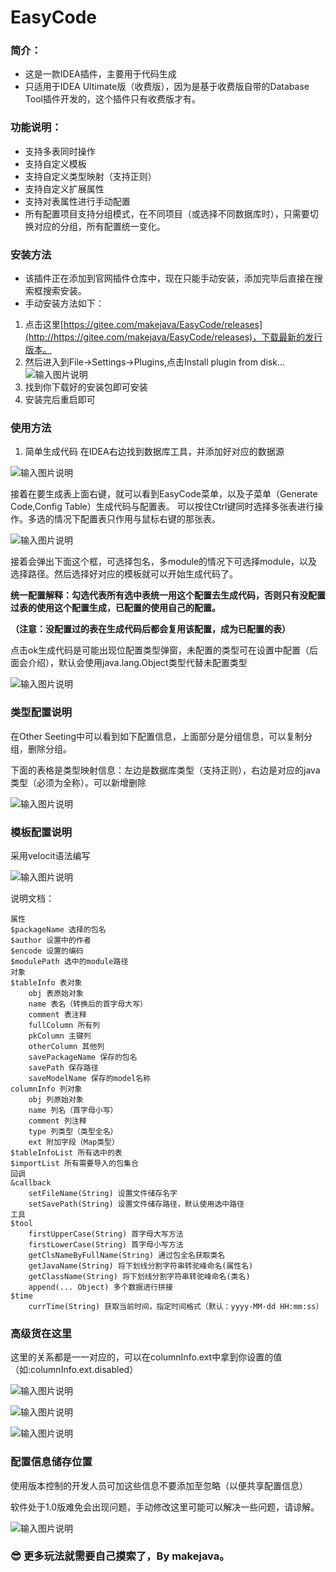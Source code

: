 # EasyCode
### 简介：
* 这是一款IDEA插件，主要用于代码生成
* 只适用于IDEA Ultimate版（收费版），因为是基于收费版自带的Database Tool插件开发的，这个插件只有收费版才有。
### 功能说明：
* 支持多表同时操作
* 支持自定义模板
* 支持自定义类型映射（支持正则）
* 支持自定义扩展属性
* 支持对表属性进行手动配置
* 所有配置项目支持分组模式，在不同项目（或选择不同数据库时），只需要切换对应的分组，所有配置统一变化。
### 安装方法
* 该插件正在添加到官网插件仓库中，现在只能手动安装，添加完毕后直接在搜索框搜索安装。
* 手动安装方法如下：
1. 点击这里[https://gitee.com/makejava/EasyCode/releases](http://https://gitee.com/makejava/EasyCode/releases)，下载最新的发行版本。
2. 然后进入到File->Settings->Plugins,点击Install plugin from disk...
![输入图片说明](https://images.gitee.com/uploads/images/2018/0719/143320_ac3b91d7_920085.png "安装插件")
3. 找到你下载好的安装包即可安装
4. 安装完后重启即可
### 使用方法
1. 简单生成代码
在IDEA右边找到数据库工具，并添加好对应的数据源

![输入图片说明](https://images.gitee.com/uploads/images/2018/0719/144138_fe0fe8da_920085.png "使用方法1")

接着在要生成表上面右键，就可以看到EasyCode菜单，以及子菜单（Generate Code,Config Table）生成代码与配置表。
可以按住Ctrl键同时选择多张表进行操作。多选的情况下配置表只作用与鼠标右键的那张表。

![输入图片说明](https://images.gitee.com/uploads/images/2018/0719/144629_2b4df9f4_920085.png "屏幕截图.png")

接着会弹出下面这个框，可选择包名，多module的情况下可选择module，以及选择路径。然后选择好对应的模板就可以开始生成代码了。

**统一配置解释：勾选代表所有选中表统一用这个配置去生成代码，否则只有没配置过表的使用这个配置生成，已配置的使用自己的配置。**

**（注意：没配置过的表在生成代码后都会复用该配置，成为已配置的表）** 

点击ok生成代码是可能出现位配置类型弹窗，未配置的类型可在设置中配置（后面会介绍），默认会使用java.lang.Object类型代替未配置类型

![输入图片说明](https://images.gitee.com/uploads/images/2018/0719/144959_2208ec87_920085.png "屏幕截图.png")


### 类型配置说明

在Other Seeting中可以看到如下配置信息，上面部分是分组信息，可以复制分组，删除分组。

下面的表格是类型映射信息：左边是数据库类型（支持正则），右边是对应的java类型（必须为全称）。可以新增删除

![输入图片说明](https://images.gitee.com/uploads/images/2018/0719/145936_d0d5371d_920085.png "屏幕截图.png")

### 模板配置说明

采用velocit语法编写

![输入图片说明](https://images.gitee.com/uploads/images/2018/0719/150307_7f96fb68_920085.png "屏幕截图.png")


说明文档：

```
属性
$packageName 选择的包名
$author 设置中的作者
$encode 设置的编码
$modulePath 选中的module路径
对象
$tableInfo 表对象
    obj 表原始对象
    name 表名（转换后的首字母大写）
    comment 表注释
    fullColumn 所有列
    pkColumn 主键列
    otherColumn 其他列
    savePackageName 保存的包名
    savePath 保存路径
    saveModelName 保存的model名称
columnInfo 列对象
    obj 列原始对象
    name 列名（首字母小写）
    comment 列注释
    type 列类型（类型全名）
    ext 附加字段（Map类型）
$tableInfoList 所有选中的表
$importList 所有需要导入的包集合
回调
&callback
    setFileName(String) 设置文件储存名字
    setSavePath(String) 设置文件储存路径，默认使用选中路径
工具
$tool
    firstUpperCase(String) 首字母大写方法
    firstLowerCase(String) 首字母小写方法
    getClsNameByFullName(String) 通过包全名获取类名
    getJavaName(String) 将下划线分割字符串转驼峰命名(属性名)
    getClassName(String) 将下划线分割字符串转驼峰命名(类名)
    append(... Object) 多个数据进行拼接
$time
    currTime(String) 获取当前时间，指定时间格式（默认：yyyy-MM-dd HH:mm:ss）
```

### 高级货在这里

这里的关系都是一一对应的，可以在columnInfo.ext中拿到你设置的值（如:columnInfo.ext.disabled）

![输入图片说明](https://images.gitee.com/uploads/images/2018/0719/150458_2dce31fc_920085.png "屏幕截图.png")

![输入图片说明](https://images.gitee.com/uploads/images/2018/0719/150521_120cf25b_920085.png "屏幕截图.png")

![输入图片说明](https://images.gitee.com/uploads/images/2018/0719/150557_82a4c528_920085.png "屏幕截图.png")


### 配置信息储存位置

使用版本控制的开发人员可加这些信息不要添加至忽略（以便共享配置信息）

软件处于1.0版难免会出现问题，手动修改这里可能可以解决一些问题，请谅解。

![输入图片说明](https://images.gitee.com/uploads/images/2018/0719/150823_ffc482f0_920085.png "屏幕截图.png")

###  :sunglasses: 更多玩法就需要自己摸索了，By makejava。